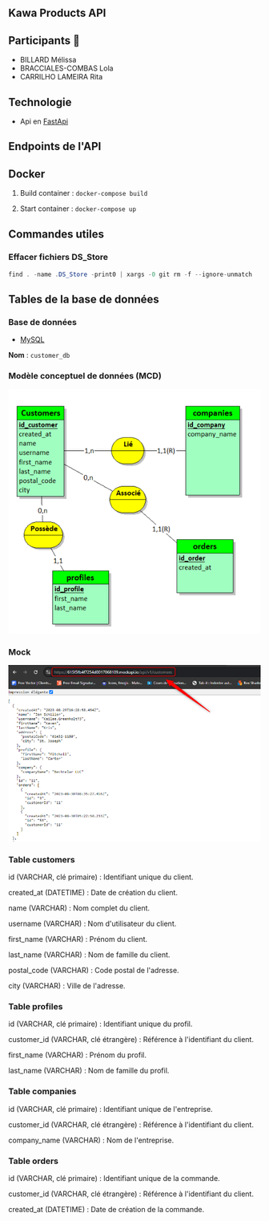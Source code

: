 ## Kawa Products API 

## Participants 👥
- BILLARD Mélissa
- BRACCIALES-COMBAS Lola
- CARRILHO LAMEIRA Rita

## Technologie 
- Api en [FastApi](https://fastapi.tiangolo.com/)

## Endpoints de l'API



## Docker

1) Build container : ```docker-compose build```

2) Start container : ```docker-compose up```


## Commandes utiles
### Effacer fichiers DS_Store
```java
find . -name .DS_Store -print0 | xargs -0 git rm -f --ignore-unmatch
```


## Tables de la base de données

### Base de données 
- [MySQL](https://www.mysql.com/fr/)

**Nom** : ``customer_db``

### Modèle conceptuel de données (MCD)
![](./assets/BDD_client.png)

### Mock 
![](./assets/mock_client.png)

### Table customers

id (VARCHAR, clé primaire) : Identifiant unique du client.

created_at (DATETIME) : Date de création du client.

name (VARCHAR) : Nom complet du client.

username (VARCHAR) : Nom d'utilisateur du client.

first_name (VARCHAR) : Prénom du client.

last_name (VARCHAR) : Nom de famille du client.

postal_code (VARCHAR) : Code postal de l'adresse.

city (VARCHAR) : Ville de l'adresse.

### Table profiles

id (VARCHAR, clé primaire) : Identifiant unique du profil.

customer_id (VARCHAR, clé étrangère) : Référence à l'identifiant du client.

first_name (VARCHAR) : Prénom du profil.

last_name (VARCHAR) : Nom de famille du profil.

### Table companies

id (VARCHAR, clé primaire) : Identifiant unique de l'entreprise.

customer_id (VARCHAR, clé étrangère) : Référence à l'identifiant du client.

company_name (VARCHAR) : Nom de l'entreprise.

### Table orders

id (VARCHAR, clé primaire) : Identifiant unique de la commande.

customer_id (VARCHAR, clé étrangère) : Référence à l'identifiant du client.

created_at (DATETIME) : Date de création de la commande.
